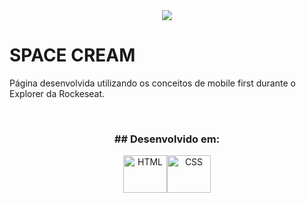 <div align="center">
<img src="https://i.imgur.com/QJhXGjj.jpg">
</div>

# SPACE CREAM
Página desenvolvida utilizando os conceitos de mobile first durante o Explorer da Rockeseat.

<br>
<h3 align="center"> ## Desenvolvido em:</h3>
<div align="center">
<img align="center" alt="HTML" height="60" width="70" src="https://cdn.worldvectorlogo.com/logos/html-1.svg"><img align="center" alt="CSS" height="60" width="70" src="https://cdn.worldvectorlogo.com/logos/css-3.svg">
</div>
